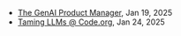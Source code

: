 - [The GenAI Product Manager](https://www.souzatharsis.com/writing/aipm/), Jan 19, 2025
- [Taming LLMs @ Code.org](https://souzatharsis.quarto.pub/tllms-code), Jan 24, 2025
